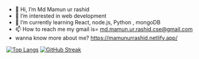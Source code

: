 - 👋 Hi, I’m Md Mamun ur rashid
- 👀 I’m interested in web development
- 🌱 I’m currently learning React, node.js, Python , mongoDB
- 📫 How to reach me my gmail is= md.mamun.ur.rashid.cse@gmail.com
 - wanna know more about me? https://mamunurrashid.netlify.app/


[![Top Langs](https://github-readme-stats.vercel.app/api/top-langs/?username=anuraghazra)](https://github.com/anuraghazra/github-readme-stats)
[![GitHub Streak](https://streak-stats.demolab.com?user=MamunUrRashidAIUB&theme=highcontrast)](https://git.io/streak-stats)



<!---
MamunUrRashidAIUB/MamunUrRashidAIUB is a ✨ special ✨ repository because its `README.md` (this file) appears on your GitHub profile.
You can click the Preview link to take a look at your changes.
--->
